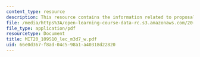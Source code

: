 ```yaml
---
content_type: resource
description: This resource contains the information related to proposal presentation.
file: /media/https%3A/open-learning-course-data-rc.s3.amazonaws.com/20-109-laboratory-fundamentals-in-biological-engineering-spring-2010/66e0d367f8ad04c598a1a40318d22820_MIT20_109S10_lec_m3d7_w.pdf
file_type: application/pdf
resourcetype: Document
title: MIT20_109S10_lec_m3d7_w.pdf
uid: 66e0d367-f8ad-04c5-98a1-a40318d22820
---
```

